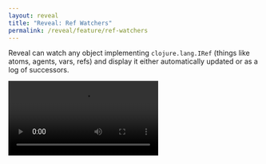 ```yaml
---
layout: reveal
title: "Reveal: Ref Watchers"
permalink: /reveal/feature/ref-watchers
---
```

Reveal can watch any object implementing `clojure.lang.IRef` (things like atoms, agents, vars, refs) and display it either automatically updated or as a log of successors.

<video controls><source src="/assets/reveal/ref-watchers.mp4" type="video/mp4"></source></video>
